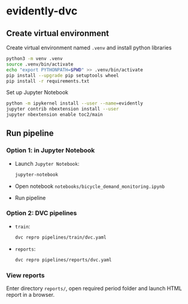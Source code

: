 # evidently-dvc

## Create virtual environment

Create virtual environment named `.venv` and install python libraries
```bash
python3 -m venv .venv
source .venv/bin/activate
echo "export PYTHONPATH=$PWD" >> .venv/bin/activate
pip install --upgrade pip setuptools wheel
pip install -r requirements.txt
```

Set up Jupyter Notebook
```bash
python -m ipykernel install --user --name=evidently
jupyter contrib nbextension install --user
jupyter nbextension enable toc2/main
```

## Run pipeline

### Option 1: in Jupyter Notebook

- Launch `Jupyter Notebook`:

    ```bash
    jupyter-notebook
    ```
- Open notebook `notebooks/bicycle_demand_monitoring.ipynb`
- Run pipeline


### Option 2: DVC pipelines

- `train`:

    ```bash
    dvc repro pipelines/train/dvc.yaml
    ```

- `reports`:

    ```bash
    dvc repro pipelines/reports/dvc.yaml
    ```

### View reports

Enter directory `reports/`, open required period folder and launch HTML report in a browser.
